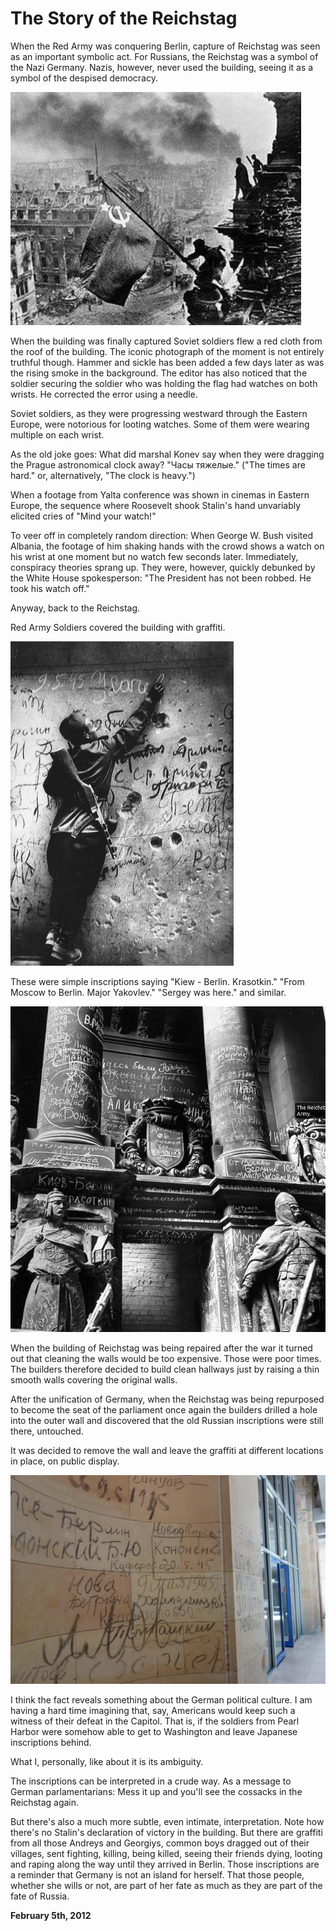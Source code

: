 # The Story of the Reichstag

When the Red Army was conquering Berlin, capture of Reichstag was seen as an important symbolic act. For Russians, the Reichstag was a symbol of the Nazi Germany. Nazis, however, never used the building, seeing it as a symbol of the despised democracy.

![](reichstag2.png)

When the building was finally captured Soviet soldiers flew a red cloth from the roof of the building. The iconic photograph of the moment is not entirely truthful though. Hammer and sickle has been added a few days later as was the rising smoke in the background. The editor has also noticed that the soldier securing the soldier who was holding the flag had watches on both wrists. He corrected the error using a needle.

Soviet soldiers, as they were progressing westward through the Eastern Europe, were notorious for looting watches. Some of them were wearing multiple on each wrist.

As the old joke goes: What did marshal Konev say when they were dragging the Prague astronomical clock away? "Часы тяжелые." ("The times are hard." or, alternatively, "The clock is heavy.")

When a footage from Yalta conference was shown in cinemas in Eastern Europe, the sequence where Roosevelt shook Stalin's hand unvariably elicited cries of "Mind your watch!"

To veer off in completely random direction: When George W. Bush visited Albania, the footage of him shaking hands with the crowd shows a watch on his wrist at one moment but no watch few seconds later. Immediately, conspiracy theories sprang up. They were, however, quickly debunked by the White House spokesperson: "The President has not been robbed. He took his watch off."

Anyway, back to the Reichstag.

Red Army Soldiers covered the building with graffiti.

<img class="small" src="reichstag4.png"/>

These were simple inscriptions saying "Kiew - Berlin. Krasotkin." "From Moscow to Berlin. Major Yakovlev." "Sergey was here." and similar.

![](reichstag.png)

When the building of Reichstag was being repaired after the war it turned out that cleaning the walls would be too expensive. Those were poor times. The builders therefore decided to build clean hallways just by raising a thin smooth walls covering the original walls.

After the unification of Germany, when the Reichstag was being repurposed to become the seat of the parliament once again the builders drilled a hole into the outer wall and discovered that the old Russian inscriptions were still there, untouched.

It was decided to remove the wall and leave the graffiti at different locations in place, on public display.

![](reichstag3.png)

I think the fact reveals something about the German political culture. I am having a hard time imagining that, say, Americans would keep such a witness of their defeat in the Capitol. That is, if the soldiers from Pearl Harbor were somehow able to get to Washington and leave Japanese inscriptions behind.

What I, personally, like about it is its ambiguity.

The inscriptions can be interpreted in a crude way. As a message to German parlamentarians: Mess it up and you'll see the cossacks in the Reichstag again.

But there's also a much more subtle, even intimate, interpretation. Note how there's no Stalin's declaration of victory in the building. But there are graffiti from all those Andreys and Georgiys, common boys dragged out of their villages, sent fighting, killing, being killed, seeing their friends dying, looting and raping along the way until they arrived in Berlin. Those inscriptions are a reminder that Germany is not an island for herself. That those people, whether she wills or not, are part of her fate as much as they are part of the fate of Russia.

**February 5th, 2012**
